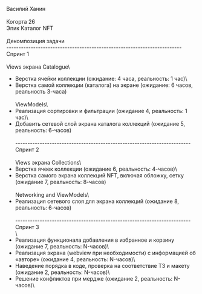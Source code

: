 Василий Ханин\
\
Когорта 26\
Эпик Каталог NFT\
\
Декомпозиция задачи\
------------------------------------------------------------------------\
Спринт 1\
\
Views экрана Catalogue\
- Верстка ячейки коллекции (ожидание: 4 часа, реальность: 1 час)\
- Верстка самой коллекции (каталога) на экране (ожидание: 6 часов,
реальность 3-часа)\
\
ViewModels\
- Реализация сортировки и фильтрации (ожидание 4, реальность: 1 час)\
- Добавить сетевой слой экрана каталога коллекций (ожидание 5,
реальность: 6-часов)\
\
------------------------------------------------------------------------\
Спринт 2\
\
Views экрана Collections\
- Верстка ячеек коллекции (ожидание 6, реальность: 4-часов)\
- Верстка самого экрана коллекций NFT, включая обложку, сетку (ожидание
7, реальность: 8-часов)\
\
Networking and ViewModels\
- Реализация сетевого слоя для экрана коллекций (ожидание 8, реальность:
6-часов)\
\
------------------------------------------------------------------------\
Спринт 3\
\
- Реализация функционала добавления в избранное и корзину (ожидание 7,
реальность: N-часов)\
- Реализация экрана (webview при необходимости) с информацией об
«авторе» (ожидание 4, реальность: N-часов)\
- Наведение порядка в коде, проверка на соответствие ТЗ и макету
(ожидание 2, реальность: N-часов)\
- Решение конфликтов при мердже (ожидание 2, реальность: N-часов)\
